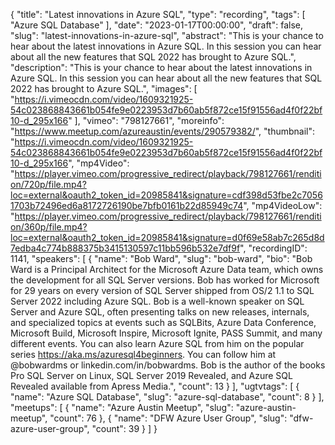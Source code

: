 {
  "title": "Latest innovations in Azure SQL",
  "type": "recording",
  "tags": [
    "Azure SQL Database"
  ],
  "date": "2023-01-17T00:00:00",
  "draft": false,
  "slug": "latest-innovations-in-azure-sql",
  "abstract": "This is your chance to hear about the latest innovations in Azure SQL. In this session you can hear about all the new features that SQL 2022 has brought to Azure SQL.",
  "description": "This is your chance to hear about the latest innovations in Azure SQL. In this session you can hear about all the new features that SQL 2022 has brought to Azure SQL.",
  "images": [
    "https://i.vimeocdn.com/video/1609321925-54c023868843661b054fe9e0223953d7b60ab5f872ce15f91556ad4f0f22bf10-d_295x166"
  ],
  "vimeo": "798127661",
  "moreinfo": "https://www.meetup.com/azureaustin/events/290579382/",
  "thumbnail": "https://i.vimeocdn.com/video/1609321925-54c023868843661b054fe9e0223953d7b60ab5f872ce15f91556ad4f0f22bf10-d_295x166",
  "mp4Video": "https://player.vimeo.com/progressive_redirect/playback/798127661/rendition/720p/file.mp4?loc=external&oauth2_token_id=20985841&signature=cdf398d53fbe2c70561703b72496ed6a8172726190be7bfb0161b22d85949c74",
  "mp4VideoLow": "https://player.vimeo.com/progressive_redirect/playback/798127661/rendition/360p/file.mp4?loc=external&oauth2_token_id=20985841&signature=d0f69e58ab7c265d8d7edba4c774b888375b3415130597c11bb596b532e7df9f",
  "recordingID": 1141,
  "speakers": [
    {
      "name": "Bob Ward",
      "slug": "bob-ward",
      "bio": "Bob Ward is a Principal Architect for the Microsoft Azure Data team, which owns the development for all SQL Server versions. Bob has worked for Microsoft for 29 years on every version of SQL Server shipped from OS/2 1.1 to SQL Server 2022 including Azure SQL. Bob is a well-known speaker on SQL Server and Azure SQL, often presenting talks on new releases, internals, and specialized topics at events such as SQLBits, Azure Data Conference, Microsoft Build, Microsoft Inspire, Microsoft Ignite, PASS Summit, and many different events. You can also learn Azure SQL from him on the popular series https://aka.ms/azuresql4beginners. You can follow him at @bobwardms or linkedin.com/in/bobwardms. Bob is the author of the books Pro SQL Server on Linux, SQL Server 2019 Revealed, and Azure SQL Revealed available from Apress Media.",
      "count": 13
    }
  ],
  "ugtvtags": [
    {
      "name": "Azure SQL Database",
      "slug": "azure-sql-database",
      "count": 8
    }
  ],
  "meetups": [
    {
      "name": "Azure Austin Meetup",
      "slug": "azure-austin-meetup",
      "count": 76
    },
    {
      "name": "DFW Azure User Group",
      "slug": "dfw-azure-user-group",
      "count": 39
    }
  ]
}